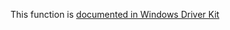 This function is [documented in Windows Driver Kit](https://learn.microsoft.com/en-us/windows-hardware/drivers/ddi/ntifs/nf-ntifs-zwnotifychangekey)
